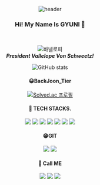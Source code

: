 <div align = "center">

![header](https://capsule-render.vercel.app/api?type=waving&height=300&color=gradient&text=GYNUI_HOUSE&section=header&textBg=false)

### Hi! My Name Is GYUNI 👋

</br>

![바넬로피](https://i.pinimg.com/564x/bf/64/2f/bf642fcae863222d9f6c48a0245a69fd.jpg)  
***President Vallelope Von Schweetz!***  

  
![GitHub stats](https://github-readme-stats.vercel.app/api?username=jegyun&show_icons=true&theme=radical)  


#### 😀BackJoon_Tier
[![Solved.ac
프로필](http://mazassumnida.wtf/api/v2/generate_badge?boj=gyuni6652)](https://solved.ac/{gyuni6652})

#### 🎈 TECH STACKS.    
<img src="https://img.shields.io/badge/HTML-E34F26?style=flat-round&logo=HTML5&logoColor=white"/>
<img src="https://img.shields.io/badge/CSS3-1572B6?style=flat-round&logo=CSS3&logoColor=white"/>
<img src="https://img.shields.io/badge/JavaScript-FF9A00?style=flat-round&logo=JavaScript&logoColor=white"/>
<img src="https://img.shields.io/badge/React-6EC0EB?style=flat-round&logo=React&logoColor=white"/>
<img src="https://img.shields.io/badge/python-3776AB?style=flat-round&logo=python&logoColor=white"/>  
<img src="https://img.shields.io/badge/Django-092E20?style=flat-round&logo=Django&logoColor=white"/>
<img src="https://img.shields.io/badge/Vue.js-4FC08D?style=flat-round&logo=Vue.js&logoColor=white"/>

#### 😁GIT
<img src="https://img.shields.io/badge/github-FC6D26?style=flat-round&logo=github&logoColor=white"/>
<img src="https://img.shields.io/badge/git-F05032?style=flat-round&logo=git&logoColor=white"/>

#### 🥇 Call ME
<img src="https://img.shields.io/badge/instagram-E4405F?style=flat-round&logo=instagram&logoColor=white"/>
<img src="https://img.shields.io/badge/docusaurus-3ECC5F?style=flat-round&logo=docusaurus&logoColor=white"/>
<img src="https://img.shields.io/badge/Naver-03C75A?style=flat-round&logo=Naver&logoColor=white"/>
</div>



